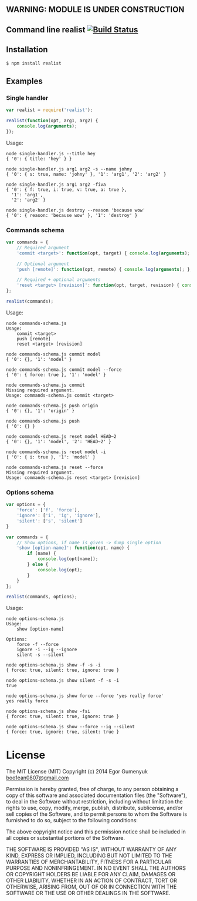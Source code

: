 ## WARNING: MODULE IS UNDER CONSTRUCTION

## Command line realist [![Build Status](https://travis-ci.org/boo1ean/realist.png?branch=master)](https://travis-ci.org/boo1ean/realist)

## Installation

    $ npm install realist

## Examples

### Single handler

```javascript
var realist = require('realist');

realist(function(opt, arg1, arg2) {
	console.log(arguments);
});
```

Usage:

```
node single-handler.js --title hey
{ '0': { title: 'hey' } }
```

```
node single-handler.js arg1 arg2 -s --name johny
{ '0': { s: true, name: 'johny' }, '1': 'arg1', '2': 'arg2' }
```

```
node single-handler.js arg1 arg2 -fiva          
{ '0': { f: true, i: true, v: true, a: true },
  '1': 'arg1',
  '2': 'arg2' }
```

```
node single-handler.js destroy --reason 'because wow'
{ '0': { reason: 'because wow' }, '1': 'destroy' }
```

### Commands schema

```javascript
var commands = {
	// Required argument
	'commit <target>': function(opt, target) { console.log(arguments); },

	// Optional argument
	'push [remote]': function(opt, remote) { console.log(arguments); },

	// Required + optional arguments
	'reset <target> [revision]': function(opt, target, revision) { console.log(arguments); }
};

realist(commands);
```

Usage:

```
node commands-schema.js
Usage:
	commit <target>
	push [remote]
	reset <target> [revision]
```

```
node commands-schema.js commit model
{ '0': {}, '1': 'model' }
```

```
node commands-schema.js commit model --force
{ '0': { force: true }, '1': 'model' }
```

```
node commands-schema.js commit
Missing required argument.
Usage: commands-schema.js commit <target>
```

```
node commands-schema.js push origin
{ '0': {}, '1': 'origin' }
```

```
node commands-schema.js push
{ '0': {} }
```

```
node commands-schema.js reset model HEAD~2
{ '0': {}, '1': 'model', '2': 'HEAD~2' }
```

```
node commands-schema.js reset model -i
{ '0': { i: true }, '1': 'model' }
```

```
node commands-schema.js reset --force
Missing required argument.
Usage: commands-schema.js reset <target> [revision]
```

### Options schema

```javascript
var options = {
	'force': ['f', 'force'],
	'ignore': ['i', 'ig', 'ignore'],
	'silent': ['s', 'silent']
}

var commands = {
	// Show options, if name is given -> dump single option
	'show [option-name]': function(opt, name) {
		if (name) {
			console.log(opt[name]);
		} else {
			console.log(opt);
		}
	}
};

realist(commands, options);
```

Usage:

```
node options-schema.js
Usage:
	show [option-name]

Options:
	force -f --force
	ignore -i --ig --ignore
	silent -s --silent
```

```
node options-schema.js show -f -s -i
{ force: true, silent: true, ignore: true }
```

```
node options-schema.js show silent -f -s -i
true
```

```
node options-schema.js show force --force 'yes really force'
yes really force
```

```
node options-schema.js show -fsi
{ force: true, silent: true, ignore: true }
```

```
node options-schema.js show --force --ig --silent
{ force: true, ignore: true, silent: true }
```

# License

The MIT License (MIT)
Copyright (c) 2014 Egor Gumenyuk <boo1ean0807@gmail.com>

Permission is hereby granted, free of charge, to any person obtaining a copy
of this software and associated documentation files (the "Software"), to deal
in the Software without restriction, including without limitation the rights
to use, copy, modify, merge, publish, distribute, sublicense, and/or sell
copies of the Software, and to permit persons to whom the Software is
furnished to do so, subject to the following conditions:

The above copyright notice and this permission notice shall be included in all
copies or substantial portions of the Software.

THE SOFTWARE IS PROVIDED "AS IS", WITHOUT WARRANTY OF ANY KIND,
EXPRESS OR IMPLIED, INCLUDING BUT NOT LIMITED TO THE WARRANTIES OF
MERCHANTABILITY, FITNESS FOR A PARTICULAR PURPOSE AND NONINFRINGEMENT.
IN NO EVENT SHALL THE AUTHORS OR COPYRIGHT HOLDERS BE LIABLE FOR ANY CLAIM,
DAMAGES OR OTHER LIABILITY, WHETHER IN AN ACTION OF CONTRACT, TORT OR
OTHERWISE, ARISING FROM, OUT OF OR IN CONNECTION WITH THE SOFTWARE OR THE USE
OR OTHER DEALINGS IN THE SOFTWARE.
